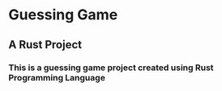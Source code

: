 # Guessing Game
## A Rust Project
### This is a guessing game project created using Rust Programming Language

